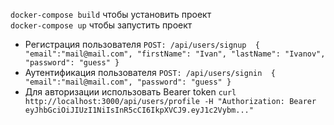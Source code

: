 `docker-compose build` чтобы установить проект <br/>
`docker-compose up` чтобы запустить проект <br/>

- Регистрация пользователя `POST: /api/users/signup 
{ "email":"mail@mail.com",
"firstName": "Ivan",
 "lastName": "Ivanov",
  "password": "guess"
}`
- Аутентификация пользователя `POST: /api/users/signin 
{ "email":"mail@mail.com",
  "password": "guess"
}`
- Для авторизации использовать Bearer token `curl http://localhost:3000/api/users/profile -H "Authorization: Bearer eyJhbGciOiJIUzI1NiIsInR5cCI6IkpXVCJ9.eyJ1c2Vybm..."`
